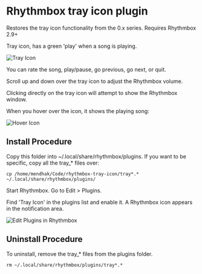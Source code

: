 Rhythmbox tray icon plugin
==========================

Restores the tray icon functionality from the 0.x series. Requires Rhythmbox 2.9+

Tray icon, has a green 'play' when a song is playing.

![Tray Icon](http://farm8.staticflickr.com/7232/7219610460_327356b800_o.png)

You can rate the song, play/pause, go previous, go next, or quit.

Scroll up and down over the tray icon to adjust the Rhythmbox volume.

Clicking directly on the tray icon will attempt to show the Rhythmbox window.

When you hover over the icon, it shows the playing song:

![Hover Icon](http://farm8.staticflickr.com/7102/7219610526_a2cd6e9f18_o.png)


Install Procedure
-----------------
Copy this folder into ~/.local/share/rhythmbox/plugins.  If you want to be specific, copy all the tray_* files over:

    cp /home/mendhak/Code/rhythmbox-tray-icon/tray*.* ~/.local/share/rhythmbox/plugins/

Start Rhythmbox.  Go to Edit > Plugins.

Find 'Tray Icon' in the plugins list and enable it.  A Rhythmbox icon appears in the notification area.

![Edit Plugins in Rhythmbox](http://farm6.staticflickr.com/5197/7219640336_a97b998f63_o.png)


Uninstall Procedure
-----------------

To uninstall, remove the tray_* files from the plugins folder.

    rm ~/.local/share/rhythmbox/plugins/tray*.*


